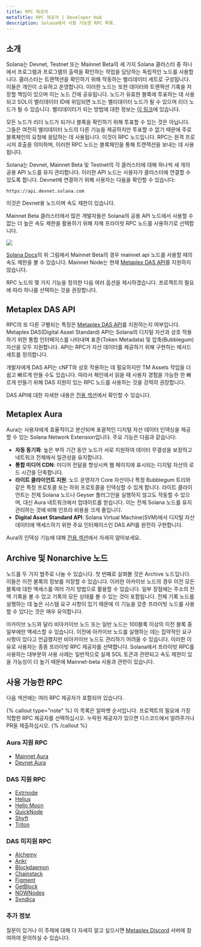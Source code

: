 ```yaml
---
title: RPC 제공자
metaTitle: RPC 제공자 | Developer Hub
description: Solana에서 사용 가능한 RPC 목록.
---
```


## 소개

Solana는 Devnet, Testnet 또는 Mainnet Beta의 세 가지 Solana 클러스터 중 하나에서 프로그램과 프로그램의 출력을 확인하는 작업을 담당하는 독립적인 노드를 사용합니다. 클러스터는 트랜잭션을 확인하기 위해 작동하는 밸리데이터 세트로 구성됩니다. 이들은 개인이 소유하고 운영합니다. 이러한 노드는 또한 데이터와 트랜잭션 기록을 저장할 책임이 있으며 이는 노드 간에 공유됩니다. 노드가 유효한 블록에 투표하는 데 사용되고 SOL이 밸리데이터 ID에 위임되면 노드는 밸리데이터 노드가 될 수 있으며 리더 노드가 될 수 있습니다. 밸리데이터가 되는 방법에 대한 정보는 [이 링크](https://solana.com/validators)에 있습니다.

모든 노드가 리더 노드가 되거나 블록을 확인하기 위해 투표할 수 있는 것은 아닙니다. 그들은 여전히 밸리데이터 노드의 다른 기능을 제공하지만 투표할 수 없기 때문에 주로 블록체인의 요청에 응답하는 데 사용됩니다. 이것이 RPC 노드입니다. RPC는 원격 프로시저 호출을 의미하며, 이러한 RPC 노드는 블록체인을 통해 트랜잭션을 보내는 데 사용됩니다.

Solana는 Devnet, Mainnet Beta 및 Testnet의 각 클러스터에 대해 하나씩 세 개의 공용 API 노드를 유지 관리합니다. 이러한 API 노드는 사용자가 클러스터에 연결할 수 있도록 합니다. Devnet에 연결하기 위해 사용자는 다음을 확인할 수 있습니다:

```
https://api.devnet.solana.com
```

이것은 Devnet용 노드이며 속도 제한이 있습니다.

Mainnet Beta 클러스터에서 많은 개발자들은 Solana의 공용 API 노드에서 사용할 수 없는 더 높은 속도 제한을 활용하기 위해 자체 프라이빗 RPC 노드를 사용하기로 선택합니다.

![](https://i.imgur.com/1GmCbcu.png#radius")

[Solana Docs](https://docs.solana.com/cluster/rpc-endpoints)의 위 그림에서 Mainnet Beta의 경우 mainnet api 노드를 사용할 때의 속도 제한을 볼 수 있습니다. Mainnet Node는 현재 [Metaplex DAS API](#metaplex-das-api)를 지원하지 않습니다.

RPC 노드의 몇 가지 기능을 정의한 다음 여러 옵션을 제시하겠습니다. 프로젝트의 필요에 따라 하나를 선택하는 것을 권장합니다.

## Metaplex DAS API

RPC의 또 다른 구별되는 특징은 [Metaplex DAS API](/das-api)를 지원하는지 여부입니다. Metaplex DAS(Digital Asset Standard) API는 Solana의 디지털 자산과 상호 작용하기 위한 통합 인터페이스를 나타내며 표준(Token Metadata) 및 압축(Bubblegum) 자산을 모두 지원합니다. API는 RPC가 자산 데이터를 제공하기 위해 구현하는 메서드 세트를 정의합니다.

개발자에게 DAS API는 cNFT와 상호 작용하는 데 필요하지만 TM Assets 작업을 더 쉽고 빠르게 만들 수도 있습니다. 따라서 체인에서 읽을 때 사용자 경험을 가능한 한 빠르게 만들기 위해 DAS 지원이 있는 RPC 노드를 사용하는 것을 강력히 권장합니다.

DAS API에 대한 자세한 내용은 [전용 섹션](/das-api)에서 확인할 수 있습니다.

## Metaplex Aura

Aura는 사용자에게 효율적이고 분산되며 포괄적인 디지털 자산 데이터 인덱싱을 제공할 수 있는 Solana Network Extension입니다. 주요 기능은 다음과 같습니다:

- **자동 동기화**: 높은 부하 기간 동안 노드가 서로 지원하여 데이터 무결성을 보장하고 네트워크 전체에서 일관성을 유지합니다.
- **통합 미디어 CDN**: 미디어 전달을 향상시켜 웹 페이지에 표시되는 디지털 자산의 로드 시간을 단축합니다.
- **라이트 클라이언트 지원**: 노드 운영자가 Core 자산이나 특정 Bubblegum 트리와 같은 특정 프로토콜 또는 하위 프로토콜을 인덱싱할 수 있게 합니다. 라이트 클라이언트는 전체 Solana 노드나 Geyser 플러그인을 실행하지 않고도 작동할 수 있으며, 대신 Aura 네트워크에서 업데이트를 받습니다. 이는 전체 Solana 노드를 유지 관리하는 것에 비해 인프라 비용을 크게 줄입니다.
- **Digital Asset Standard API**: Solana Virtual Machine(SVM)에서 디지털 자산 데이터에 액세스하기 위한 주요 인터페이스인 DAS API를 완전히 구현합니다.

Aura의 인덱싱 기능에 대해 [전용 섹션](/aura/reading-solana-and-svm-data)에서 자세히 알아보세요.

## Archive 및 Nonarchive 노드

노드를 두 가지 범주로 나눌 수 있습니다. 첫 번째로 살펴볼 것은 Archive 노드입니다. 이들은 이전 블록의 정보를 저장할 수 있습니다. 이러한 아카이브 노드의 경우 이전 모든 블록에 대한 액세스를 여러 가지 방법으로 활용할 수 있습니다. 일부 장점에는 주소의 잔액 기록을 볼 수 있고 기록의 모든 상태를 볼 수 있는 것이 포함됩니다. 전체 기록 노드를 실행하는 데 높은 시스템 요구 사항이 있기 때문에 이 기능을 갖춘 프라이빗 노드를 사용할 수 있다는 것은 매우 유익합니다.

아카이브 노드와 달리 비아카이브 노드 또는 일반 노드는 100블록 이상의 이전 블록 중 일부에만 액세스할 수 있습니다. 이전에 아카이브 노드를 실행하는 데는 집약적인 요구 사항이 있다고 언급했지만 비아카이브 노드도 관리하기 어려울 수 있습니다. 이러한 이유로 사용자는 종종 프라이빗 RPC 제공자를 선택합니다. Solana에서 프라이빗 RPC를 사용하는 대부분의 사용 사례는 일반적으로 실제 SOL 토큰과 관련되고 속도 제한이 있을 가능성이 더 높기 때문에 Mainnet-beta 사용과 관련이 있습니다.

## 사용 가능한 RPC

다음 섹션에는 여러 RPC 제공자가 포함되어 있습니다.

{% callout type="note" %}
이 목록은 알파벳 순서입니다. 프로젝트의 필요에 가장 적합한 RPC 제공자를 선택하십시오. 누락된 제공자가 있으면 디스코드에서 알려주거나 PR을 제출하십시오.
{% /callout %}

### Aura 지원 RPC
- [Mainnet Aura](http://aura-mainnet.metaplex.com)
- [Devnet Aura](http://aura-devnet.metaplex.com)

### DAS 지원 RPC
- [Extrnode](https://docs.extrnode.com/das_api/)
- [Helius](https://docs.helius.xyz/compression-and-das-api/digital-asset-standard-das-api)
- [Hello Moon](https://docs.hellomoon.io/reference/rpc-endpoint-for-digital-asset-standard)
- [QuickNode](https://quicknode.com/)
- [Shyft](https://docs.shyft.to/solana-rpcs-das-api/compression-das-api)
- [Triton](https://docs.triton.one/rpc-pool/metaplex-digital-assets-api)

### DAS 미지원 RPC
- [Alchemy](https://alchemy.com/?a=metaplex)
- [Ankr](https://www.ankr.com/protocol/public/solana/)
- [Blockdaemon](https://blockdaemon.com/marketplace/solana/)
- [Chainstack](https://chainstack.com/build-better-with-solana/)
- [Figment](https://figment.io/)
- [GetBlock](https://getblock.io/)
- [NOWNodes](https://nownodes.io/)
- [Syndica](https://syndica.io/)

### 추가 정보
질문이 있거나 이 주제에 대해 더 자세히 알고 싶으시면 [Metaplex Discord](https://discord.gg/metaplex) 서버에 참여하여 문의하실 수 있습니다.
